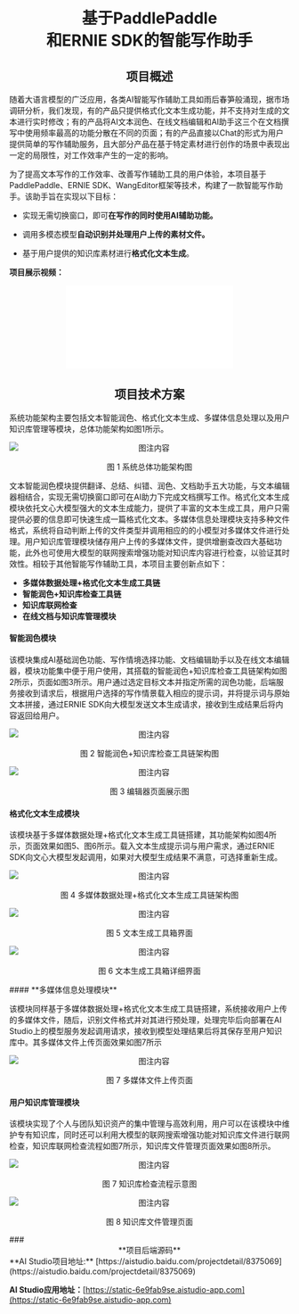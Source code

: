 # <center>基于PaddlePaddle<br>和ERNIE SDK的智能写作助手</center>

## <center>项目概述</center>

随着大语言模型的广泛应用，各类AI智能写作辅助工具如雨后春笋般涌现，据市场调研分析，我们发现，有的产品只提供格式化文本生成功能，并不支持对生成的文本进行实时修改；有的产品将AI文本润色、在线文档编辑和AI助手这三个在文档撰写中使用频率最高的功能分散在不同的页面；有的产品直接以Chat的形式为用户提供简单的写作辅助服务，且大部分产品在基于特定素材进行创作的场景中表现出一定的局限性，对工作效率产生的一定的影响。

为了提高文本写作的工作效率、改善写作辅助工具的用户体验，本项目基于PaddlePaddle、ERNIE SDK、WangEditor框架等技术，构建了一款智能写作助手。该助手旨在实现以下目标：

- 实现无需切换窗口，即可**在写作的同时使用AI辅助功能。**
- 调用多模态模型**自动识别并处理用户上传的素材文件。**

- 基于用户提供的知识库素材进行**格式化文本生成**。

**项目展示视频：**

<center><iframe src="//player.bilibili.com/player.html?isOutside=true&aid=113281758927386&bvid=BV1hY2uYNEyi&cid=26225216269&p=1" scrolling="no" border="0" frameborder="no" framespacing="0" allowfullscreen="true"></iframe></center>

## <center>项目技术方案</center>

​        系统功能架构主要包括文本智能润色、格式化文本生成、多媒体信息处理以及用户知识库管理等模块，总体功能架构如图1所示。

<p align="center">
  <img src="https://smart-editor.oss-cn-shenzhen.aliyuncs.com/%E7%B3%BB%E7%BB%9F%E6%80%BB%E4%BD%93%E6%9E%B6%E6%9E%84%E5%9B%BE.png" alt="图注内容" style="display:block;margin:auto;">
  <p style="text-align:center;">图 1 系统总体功能架构图</p>
</p>
文本智能润色模块提供翻译、总结、纠错、润色、文档助手五大功能，与文本编辑器相结合，实现无需切换窗口即可在AI助力下完成文档撰写工作。格式化文本生成模块依托文心大模型强大的文本生成能力，提供了丰富的文本生成工具，用户只需提供必要的信息即可快速生成一篇格式化文本。多媒体信息处理模块支持多种文件格式，系统将自动判断上传的文件类型并调用相应的的小模型对多媒体文件进行处理。用户知识库管理模块储存用户上传的多媒体文件，提供增删查改四大基础功能，此外也可使用大模型的联网搜索增强功能对知识库内容进行检查，以验证其时效性。相较于其他智能写作辅助工具，本项目主要创新点如下：

- **多媒体数据处理+格式化文本生成工具链**
- **智能润色+知识库检查工具链**
- **知识库联网检查**
- **在线文档与知识库管理模块**

#### **智能润色模块**

该模块集成AI基础润色功能、写作情境选择功能、文档编辑助手以及在线文本编辑器，模块功能集中便于用户使用，其搭载的智能润色+知识库检查工具链架构如图2所示，页面如图3所示。用户通过选定目标文本并指定所需的润色功能，后端服务接收到请求后，根据用户选择的写作情景载入相应的提示词，并将提示词与原始文本拼接，通过ERNIE SDK向大模型发送文本生成请求，接收到生成结果后将内容返回给用户。

<p align="center">
  <img src="https://smart-editor.oss-cn-shenzhen.aliyuncs.com/%E6%96%87%E6%9C%AC%E6%B6%A6%E8%89%B2%E6%B5%81%E7%A8%8B.png" alt="图注内容" style="display:block;margin:auto;">
  <p style="text-align:center;">图 2 智能润色+知识库检查工具链架构图</p>
</p>
<p align="center">
  <img src="https://smart-editor.oss-cn-shenzhen.aliyuncs.com/%E7%BC%96%E8%BE%91%E5%99%A8%E9%A1%B5%E9%9D%A2.png" alt="图注内容" style="display:block;margin:auto;">
  <p style="text-align:center;">图 3 编辑器页面展示图</p>
</p>

#### **格式化文本生成模块**

该模块基于多媒体数据处理+格式化文本生成工具链搭建，其功能架构如图4所示，页面效果如图5、图6所示。载入文本生成提示词与用户需求，通过ERNIE SDK向文心大模型发起调用，如果对大模型生成结果不满意，可选择重新生成。
<p align="center">
  <img src="https://smart-editor.oss-cn-shenzhen.aliyuncs.com/%E6%A0%BC%E5%BC%8F%E5%8C%96%E6%96%87%E6%9C%AC%E7%94%9F%E6%88%90%E5%B7%A5%E5%85%B7%E9%93%BE.png" alt="图注内容" style="display:block;margin:auto;">
  <p style="text-align:center;">图 4 多媒体数据处理+格式化文本生成工具链架构图</p>
</p>
<p align="center">
  <img src="https://smart-editor.oss-cn-shenzhen.aliyuncs.com/%E6%96%87%E6%9C%AC%E7%94%9F%E6%88%90%E5%B7%A5%E5%85%B7%E7%AE%B1%E4%B8%BB%E9%A1%B5%E9%9D%A2.png" alt="图注内容" style="display:block;margin:auto;">
  <p style="text-align:center;">图 5 文本生成工具箱界面</p>
</p>
<p align="center">
  <img src="https://smart-editor.oss-cn-shenzhen.aliyuncs.com/%E6%96%87%E6%9C%AC%E7%94%9F%E6%88%90%E5%B7%A5%E5%85%B7%E7%AE%B1%E8%AF%A6%E7%BB%86%E9%A1%B5%E9%9D%A2.png" alt="图注内容" style="display:block;margin:auto;">
  <p style="text-align:center;">图 6 文本生成工具箱详细界面</p>
</p>
#### **多媒体信息处理模块**

该模块同样基于多媒体数据处理+格式化文本生成工具链搭建，系统接收用户上传的多媒体文件，随后，识别文件格式并对其进行预处理，处理完毕后向部署在AI Studio上的模型服务发起调用请求，接收到模型处理结果后将其保存至用户知识库中。其多媒体文件上传页面效果如图7所示

<p align="center">
  <img src="https://smart-editor.oss-cn-shenzhen.aliyuncs.com/%E5%A4%9A%E5%AA%92%E4%BD%93%E6%96%87%E4%BB%B6%E4%B8%8A%E4%BC%A0%E7%95%8C%E9%9D%A2.png" alt="图注内容" style="display:block;margin:auto;">
  <p style="text-align:center;">图 7 多媒体文件上传页面</p>
</p>

#### **用户知识库管理模块**

该模块实现了个人与团队知识资产的集中管理与高效利用，用户可以在该模块中维护专有知识库，同时还可以利用大模型的联网搜索增强功能对知识库文件进行联网检查，知识库联网检查流程如图7所示，知识库文件管理页面效果如图8所示。
<p align="center">
  <img src="https://smart-editor.oss-cn-shenzhen.aliyuncs.com/%E7%9F%A5%E8%AF%86%E5%BA%93%E6%A3%80%E6%9F%A5%E6%B5%81%E7%A8%8B.png" alt="图注内容" style="display:block;margin:auto;">
  <p style="text-align:center;">图 7 知识库检查流程示意图</p>
</p>
<p align="center">
  <img src="https://smart-editor.oss-cn-shenzhen.aliyuncs.com/%E5%9C%A8%E7%BA%BF%E6%96%87%E6%A1%A3%E7%95%8C%E9%9D%A2.png" alt="图注内容" style="display:block;margin:auto;">
  <p style="text-align:center;">图 8 知识库文件管理页面</p>
</p>
### <center>**项目后端源码**</center>
**AI Studio项目地址:** [https://aistudio.baidu.com/projectdetail/8375069](https://aistudio.baidu.com/projectdetail/8375069)

**AI Studio应用地址：**[https://static-6e9fab9se.aistudio-app.com](https://static-6e9fab9se.aistudio-app.com)

